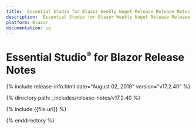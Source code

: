 ```yaml
---
title:  Essential Studio for Blazor Weekly Nuget Release Release Notes  
description:  Essential Studio for Blazor Weekly Nuget Release Release Notes  
platform: Blazor
documentation: ug
---
```


# Essential Studio<sup style="font-size:70%">&reg;</sup> for Blazor  Release Notes  

{% include release-info.html date="August 02, 2019"  version="v17.2.40" %} 

{% directory path: _includes/release-notes/v17.2.40 %}

{% include {{file.url}} %}

{% enddirectory %}
